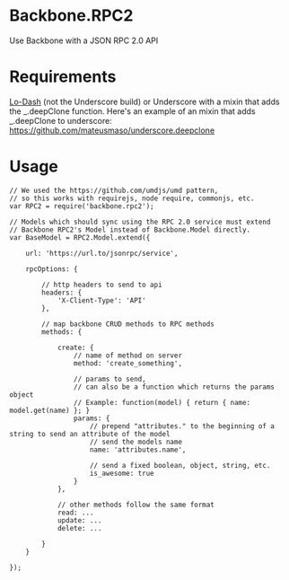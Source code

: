 Backbone.RPC2
=============

Use Backbone with a JSON RPC 2.0 API

# Requirements

[Lo-Dash](https://lodash.com/) (not the Underscore build) or Underscore with a mixin that adds the  _.deepClone function. Here's an example of an mixin that adds _.deepClone to underscore: https://github.com/mateusmaso/underscore.deepclone

# Usage

```
// We used the https://github.com/umdjs/umd pattern,
// so this works with requirejs, node require, commonjs, etc.
var RPC2 = require('backbone.rpc2');

// Models which should sync using the RPC 2.0 service must extend
// Backbone RPC2's Model instead of Backbone.Model directly.
var BaseModel = RPC2.Model.extend({
    
    url: 'https://url.to/jsonrpc/service',
    
    rpcOptions: {
    
        // http headers to send to api
        headers: {
            'X-Client-Type': 'API'
        },
        
        // map backbone CRUD methods to RPC methods
        methods: {
        
            create: {
                // name of method on server
                method: 'create_something',
                
                // params to send,
                // can also be a function which returns the params object
                // Example: function(model) { return { name: model.get(name) }; }
                params: {
                    // prepend "attributes." to the beginning of a string to send an attribute of the model
                    // send the models name
                    name: 'attributes.name',
                    
                    // send a fixed boolean, object, string, etc.
                    is_awesome: true
                }
            },
            
            // other methods follow the same format
            read: ...
            update: ...
            delete: ...
        
        }
    }
    
});
```
